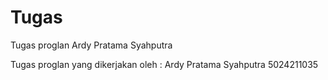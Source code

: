 # Tugas
Tugas proglan Ardy Pratama Syahputra

Tugas proglan yang dikerjakan oleh :
Ardy Pratama Syahputra
5024211035

